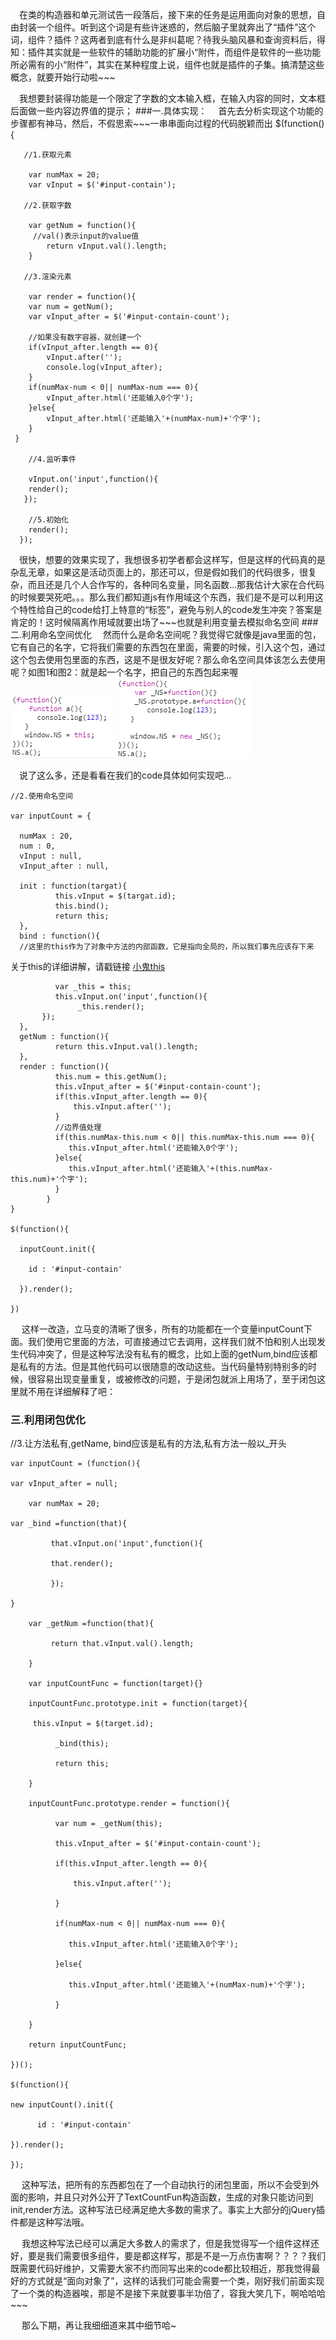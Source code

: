    
&ensp;&ensp;在类的构造器和单元测试告一段落后，接下来的任务是运用面向对象的思想，自由封装一个组件。听到这个词是有些许迷惑的，然后脑子里就奔出了“插件”这个词，组件？插件？这两者到底有什么是非纠葛呢？待我头脑风暴和查询资料后，得知：插件其实就是一些软件的辅助功能的扩展小“附件，而组件是软件的一些功能所必需有的小“附件”，其实在某种程度上说，组件也就是插件的子集。搞清楚这些概念，就要开始行动啦~~~

&ensp;&ensp;我想要封装得功能是一个限定了字数的文本输入框，在输入内容的同时，文本框后面做一些内容边界值的提示；
###一.具体实现：
&ensp;&ensp;首先去分析实现这个功能的步骤都有神马，然后，不假思索~~~一串串面向过程的代码脱颖而出
$(function(){

       //1.获取元素

        var numMax = 20;
        var vInput = $('#input-contain');

       //2.获取字数

        var getNum = function(){
         //val()表示input的value值
            return vInput.val().length;
        }

       //3.渲染元素

        var render = function(){
        var num = getNum();
        var vInput_after = $('#input-contain-count');

        //如果没有数字容器，就创建一个
        if(vInput_after.length == 0){
            vInput.after('');
            console.log(vInput_after);
        }
        if(numMax-num < 0|| numMax-num === 0){
            vInput_after.html('还能输入0个字');
        }else{
            vInput_after.html('还能输入'+(numMax-num)+'个字');
        }
     }

        //4.监听事件

        vInput.on('input',function(){
        render();
       });

        //5.初始化
        render();
      });
 &ensp;&ensp;很快，想要的效果实现了，我想很多初学者都会这样写，但是这样的代码真的是杂乱无章，如果这是活动页面上的，那还可以，但是假如我们的代码很多，很复杂，而且还是几个人合作写的，各种同名变量，同名函数...那我估计大家在合代码的时候要哭死吧。。。那么我们都知道js有作用域这个东西，我们是不是可以利用这个特性给自己的code给打上特意的“标签”，避免与别人的code发生冲突？答案是肯定的！这时候隔离作用域就要出场了~~~也就是利用变量去模拟命名空间
###二.利用命名空间优化
 &ensp;&ensp;然而什么是命名空间呢？我觉得它就像是java里面的包，它有自己的名字，它将我们需要的东西包在里面，需要的时候，引入这个包，通过这个包去使用包里面的东西，这是不是很友好呢？那么命名空间具体该怎么去使用呢？如图1和图2：就是起一个名字，把自己的东西包起来喔
![图一](https://raw.githubusercontent.com/Anjing1993/blog/gh-pages/images/1.png)
![图二](https://raw.githubusercontent.com/Anjing1993/blog/gh-pages/images/2.png)

 &ensp;&ensp;说了这么多，还是看看在我们的code具体如何实现吧...
	
	//2.使用命名空间​

    var inputCount = {

      numMax : 20,
      num : 0, 
      vInput : null,
      vInput_after : null,

      init : function(targat){
              this.vInput = $(targat.id);
              this.bind();
              return this;
      },
      bind : function(){
      //这里的this作为了对象中方法的内部函数，它是指向全局的，所以我们事先应该存下来
      
关于this的详细讲解，请戳链接 [小鬼this](https://github.com/Anjing1993/blog/blob/gh-pages/_posts/about-this.md)

              var _this = this;
              this.vInput.on('input',function(){
                   _this.render();
           });
      },
      getNum : function(){
              return this.vInput.val().length;
      },
      render : function(){
              this.num = this.getNum();
              this.vInput_after = $('#input-contain-count');
              if(this.vInput_after.length == 0){
                  this.vInput.after('');
              }
              //边界值处理
              if(this.numMax-this.num < 0|| this.numMax-this.num === 0){
                 this.vInput_after.html('还能输入0个字');
              }else{
                 this.vInput_after.html('还能输入'+(this.numMax-this.num)+'个字');
              }
	        }	
	}
	
	$(function(){
	
	  inputCount.init({
	
	    id : '#input-contain'
	
	  }).render();
	
	})
 &ensp;&ensp; 这样一改造，立马变的清晰了很多，所有的功能都在一个变量inputCount下面。我们使用它里面的方法，可直接通过它去调用，这样我们就不怕和别人出现发生代码冲突了，但是这种写法没有私有的概念，比如上面的getNum,bind应该都是私有的方法。但是其他代码可以很随意的改动这些。当代码量特别特别多的时候，很容易出现变量重复，或被修改的问题，于是闭包就派上用场了，至于闭包这里就不用在详细解释了吧：
### 三.利用闭包优化
  //3.让方法私有,getName, bind应该是私有的方法,私有方法一般以_开头

    var inputCount = (function(){

    var vInput_after = null;

        var numMax = 20;

    var _bind =function(that){

             that.vInput.on('input',function(){

             that.render();

             });

    }

        var _getNum =function(that){

             return that.vInput.val().length;

        }

        var inputCountFunc = function(target){}

        inputCountFunc.prototype.init = function(target){

         this.vInput = $(target.id);

              _bind(this);

              return this;

        }

        inputCountFunc.prototype.render = function(){

              var num = _getNum(this);

              this.vInput_after = $('#input-contain-count');

              if(this.vInput_after.length == 0){

                  this.vInput.after('');

              }

              if(numMax-num < 0|| numMax-num === 0){

                 this.vInput_after.html('还能输入0个字');

              }else{

                 this.vInput_after.html('还能输入'+(numMax-num)+'个字');

              }

        }

        return inputCountFunc;

    })();

    $(function(){

    new inputCount().init({

          id : '#input-contain'

    }).render();

    });
&ensp;&ensp; 这种写法，把所有的东西都包在了一个自动执行的闭包里面，所以不会受到外面的影响，并且只对外公开了TextCountFun构造函数，生成的对象只能访问到init,render方法。这种写法已经满足绝大多数的需求了。事实上大部分的jQuery插件都是这种写法哦。

&ensp;&ensp; 我想这种写法已经可以满足大多数人的需求了，但是我觉得写一个组件这样还好，要是我们需要很多组件，要是都这样写，那是不是一万点伤害啊？？？？​我们既需要代码好维护，又需要大家不约而同写出来的code都比较相近，那我觉得最好的方式就是“面向对象了”，这样的话我们可能会需要一个类，刚好我们前面实现了一个类的构造器唉，那是不是接下来就要事半功倍了，容我大笑几下，啊哈哈哈~~~

&ensp;&ensp;  那么下期，再让我细细道来其中细节哈~​​
​​